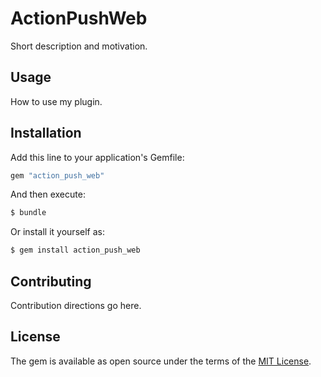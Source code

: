 # ActionPushWeb
Short description and motivation.

## Usage
How to use my plugin.

## Installation
Add this line to your application's Gemfile:

```ruby
gem "action_push_web"
```

And then execute:
```bash
$ bundle
```

Or install it yourself as:
```bash
$ gem install action_push_web
```

## Contributing
Contribution directions go here.

## License
The gem is available as open source under the terms of the [MIT License](https://opensource.org/licenses/MIT).
